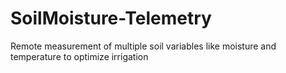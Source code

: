 # SoilMoisture-Telemetry
Remote measurement of multiple soil variables like moisture and temperature to optimize irrigation
